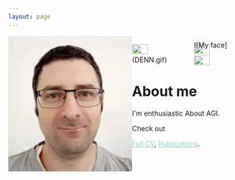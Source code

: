 ```yaml
---
layout: page
---
```


<!--<span style="display:block; margin-top:-30px;">
![My face](my_profile2c.jpg)
</span>-->

<img align="left" src="my_profile2c.jpg" width="50%" height="50%">

<br />

<img align="left" src="DENN.gif" width="25%" height="50%">
<img align="center" src="DENN.gif" width="25%" height="50%">
<img align="right" src="DENN.gif" width="25%" height="50%">

<span style="display:block; margin-top:-30px;">
![My face](DENN.gif)
</span>


# About me

I'm enthusiastic About AGI. 

Check out
<!--<a style="color:#8dd3c7" href="https://shimon-k.github.io/AGI-Course/">AGI Course</a>,-->
<a style="color:#8dd3c7" href="/cv.html">Full CV</a>,
<a style="color:#8dd3c7" href="/publications.html">Publications</a>.



